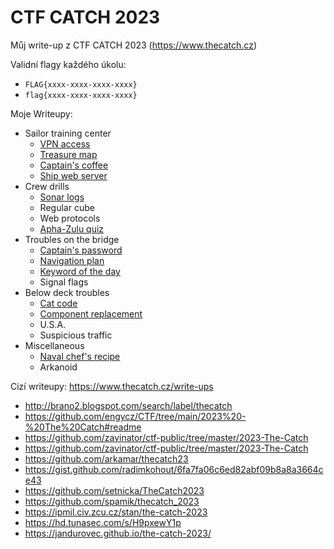# CTF CATCH 2023
Můj write-up z CTF CATCH 2023 (https://www.thecatch.cz)

Validní flagy každého úkolu:
- `FLAG{xxxx-xxxx-xxxx-xxxx}`
- `flag{xxxx-xxxx-xxxx-xxxx}`

Moje Writeupy:
- Sailor training center
     - [VPN access](writeups/02-01-VPN_access.md)
     - [Treasure map](writeups/02-02-Treasure_map.md)
     - [Captain's coffee](writeups/02-03-Captains_coffee.md)
     - [Ship web server](writeups/02-04-Ship_web_server.md)
- Crew drills
     - [Sonar logs](writeups/03-01-Sonar_logs.md)
     - Regular cube
     - Web protocols
     - [Apha-Zulu quiz](writeups/03-04-Apha-Zulu_quiz.md)
- Troubles on the bridge
     - [Captain's password](writeups/04-01-Captains_password.md)
     - [Navigation plan](writeups/04-02-Navigation_plan.md)
     - [Keyword of the day](writeups/04-03-Keyword_of_the_day.md)
     - Signal flags
- Below deck troubles
     - [Cat code](writeups/05-01-Cat_code.md)
     - [Component replacement](writeups/05-02-Component_replacement.md)
     - U.S.A.
     - Suspicious traffic
- Miscellaneous
     - [Naval chef's recipe](writeups/06-01-Naval_chefs_recipe.md)
     - Arkanoid

Cizí writeupy: https://www.thecatch.cz/write-ups
- http://brano2.blogspot.com/search/label/thecatch
- https://github.com/engycz/CTF/tree/main/2023%20-%20The%20Catch#readme
- https://github.com/zavinator/ctf-public/tree/master/2023-The-Catch
- https://github.com/zavinator/ctf-public/tree/master/2023-The-Catch
- https://github.com/arkamar/thecatch23
- https://gist.github.com/radimkohout/6fa7fa06c6ed82abf09b8a8a3664ce43
- https://github.com/setnicka/TheCatch2023
- https://github.com/spamik/thecatch_2023
- https://ipmil.civ.zcu.cz/stan/the-catch-2023
- https://hd.tunasec.com/s/H9pxewY1p
- https://jandurovec.github.io/the-catch-2023/
